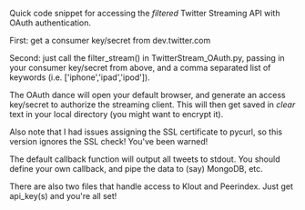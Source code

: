 Quick code snippet for accessing the *filtered* Twitter Streaming API with OAuth authentication.

First: get a consumer key/secret from dev.twitter.com

Second: just call the filter_stream() in TwitterStream_OAuth.py, passing in your consumer key/secret from above, 
and a comma separated list of keywords (i.e. ['iphone','ipad','ipod']).

The OAuth dance will open your default browser, and generate an access key/secret to authorize the streaming client. This will
then get saved in *clear* text in your local directory (you might want to encrypt it).

Also note that I had issues assigning the SSL certificate to pycurl, so this version ignores the SSL check!
You've been warned!

The default callback function will output all tweets to stdout. You should define your own callback, and pipe the data to
(say) MongoDB, etc.

There are also two files that handle access to Klout and Peerindex. Just get api_key(s) and you're all set!
